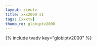 ```yaml
--- 
layout: sieutv
title: xxx2000 s1
tags: [xxxtv]
thumb_re: globiptv2000
---
```

{% include tvadv key="globiptv2000" %} 
